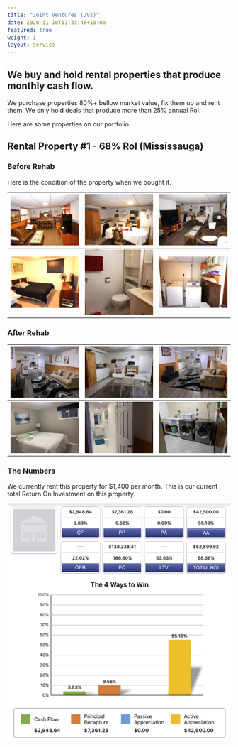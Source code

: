 ```yaml
---
title: "Joint Ventures (JVs)"
date: 2020-11-10T11:33:46+10:00
featured: true
weight: 1
layout: service
---
```


## We buy and hold rental properties that produce monthly cash flow.

We purchase properties 80%+ bellow market value, fix them up and rent them. We only hold deals that produce more than 25% annual RoI.

Here are some properties on our portfolio.

## Rental Property #1 - 68% RoI (Mississauga)

### Before Rehab

Here is the condition of the property when we bought it.

![living-room-out](/images/property1/before-rehab/W4069910_15.jpg) | ![kitchen](/images/property1/before-rehab/W4069910_16.jpg) | ![living-room-in](/images/property1/before-rehab/W4069910_17.jpg)
:-------------------------:|:-------------------------:|:-------------------------:
 ![bedroom](/images/property1/before-rehab/W4069910_18.jpg) | ![bathroom](/images/property1/before-rehab/bathroom.jpg)| ![laundry](/images/property1/before-rehab/W4069910_20.jpg)

### After Rehab

![living-room-in](/images/property1/after-rehab/living-room-in.jpg) | ![kitchen](/images/property1/after-rehab/kitchen.jpg) | ![living-room-in](/images/property1/after-rehab/living-room-in-1.jpg)
:-------------------------:|:-------------------------:|:-------------------------:
 ![bedroom](/images/property1/after-rehab/bedroom.jpg) | ![bathroom](/images/property1/after-rehab/bathroom.jpg)| ![laundry](/images/property1/after-rehab/laundry-room.jpg)

### The Numbers

We currently rent this property for $1,400 per month. This is our current total Return On Investment on this property.

![the-numbers-68-roi](/images/property1/the-numbers.jpg)
